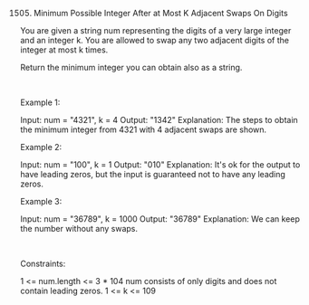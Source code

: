1505. Minimum Possible Integer After at Most K Adjacent Swaps On Digits

You are given a string num representing the digits of a very large integer and an integer k. You are allowed to swap any two adjacent digits of the integer at most k times.

Return the minimum integer you can obtain also as a string.

 

Example 1:

Input: num = "4321", k = 4
Output: "1342"
Explanation: The steps to obtain the minimum integer from 4321 with 4 adjacent swaps are shown.


Example 2:

Input: num = "100", k = 1
Output: "010"
Explanation: It's ok for the output to have leading zeros, but the input is guaranteed not to have any leading zeros.


Example 3:

Input: num = "36789", k = 1000
Output: "36789"
Explanation: We can keep the number without any swaps.


 

Constraints:

1 <= num.length <= 3 * 104
num consists of only digits and does not contain leading zeros.
1 <= k <= 109